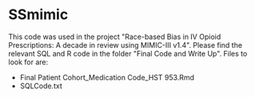 # SSmimic

This code was used in the project "Race-based Bias in IV Opioid Prescriptions: A decade in review using MIMIC-III v1.4".
Please find the relevant SQL and R code in the folder "Final Code and Write Up". 
Files to look for are: 
- Final Patient Cohort_Medication Code_HST 953.Rmd
- SQLCode.txt
